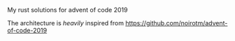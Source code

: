 My rust solutions for advent of code 2019

The architecture is *heavily* inspired from
https://github.com/noirotm/advent-of-code-2019
